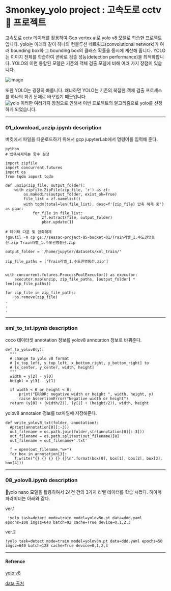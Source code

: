 # 3monkey_yolo project : 고속도로 cctv📡 프로젝트


고속도로 cctv 데이터를 활용하여 Gcp vertex ai로 yolo v8 모델로 학습한 프로젝트 입니다.
yolo는 아래와 같이 하나의 컨볼루션 네트워크(convolutional network)가 여러 bounding box와 그 bounding box의 클래스 확률을 동시에 계산해 줍니다.   YOLO는 이미지 전체를 학습하여 곧바로 검출 성능(detection performance)을 최적화합니다.   YOLO의 이런 통합된 모델은 기존의 객체 검출 모델에 비해 여러 가지 장점이 있습니다. 



![image](https://github.com/sesac-google-ai-1st/3monkey_yolo/assets/69001369/25107f2a-e135-40e8-952e-8179b90b753a)

또한 YOLO는 굉장히 빠릅니다. 왜냐하면 YOLO는 기존의 복잡한 객체 검출 프로세스를 하나의 회귀 문제로 바꾸었기 때문입니다.  
![yolo](https://github.com/sesac-google-ai-1st/3monkey_yolo/assets/69001369/b8912c4b-c2e0-429d-8471-9901d4a8f159)
이러한 여러가지 장점으로 인해서 이번 프로젝트의 알고리즘으로 yolo를 선정하게 되었습니다. 



---

### 01_download_unzip.ipynb description
버킷에서 파일을 다운로드하기 위해서 gcp jupyterLab에서 명령어를 입력해 준다. 

```
python
# 압축해제하는 함수 설정

import zipfile
import concurrent.futures
import os
from tqdm import tqdm

def unzip(zip_file, output_folder):
    with zipfile.ZipFile(zip_file, 'r') as zf:
        os.makedirs(output_folder, exist_ok=True)
        file_list = zf.namelist()
        with tqdm(total=len(file_list), desc=f'{zip_file} 압축 해제 중') as pbar:
            for file in file_list:
                zf.extract(file, output_folder)
                pbar.update(1)

# 데이터 다운 및 압축해제
!gsutil -m cp gs://sessac-project-05-bucket-01/Train라벨_1.수도권영동선.zip Train라벨_1.수도권영동선.zip

output_folder = '/home/jupyter/datasets/xml_train/'

zip_file_paths = ['Train라벨_1.수도권영동선.zip']


with concurrent.futures.ProcessPoolExecutor() as executor:
    executor.map(unzip, zip_file_paths, [output_folder] * len(zip_file_paths))

for zip_file in zip_file_paths:
    os.remove(zip_file)
.
.
.
```
---

### xml_to_txt.ipynb description
coco 데이터셋 annotation 정보를 yolov8 annotation 정보로 바꿔준다. 
```
def to_yolov8(y):
  """
  # change to yolo v8 format
  # [x_top_left, y_top_left, x_bottom_right, y_bottom_right] to
  # [x_center, y_center, width, height]
  """
  width = y[2] - y[0]
  height = y[3] - y[1]

  if width < 0 or height < 0:
      print("ERROR: negative width or height ", width, height, y)
      raise AssertionError("Negative width or height")
  return (y[0] + (width/2)), (y[1] + (height/2)), width, height

```
yolov8 annotaion 정보를 txt파일에 저장해준다.
```
def write_yolov8_txt(folder, annotation):
  #print(annotation[0][:-3])
  out_filename = os.path.join(folder,str(annotation[0][:-3]))
  out_filename = os.path.splitext(out_filename)[0]
  out_filename = out_filename+'.txt'

  f = open(out_filename,"w+")
  for box in annotation[3]:
    f.write("{} {} {} {} {}\n".format(box[0], box[1], box[2], box[3], box[4]))
```
---
###  08_yolov8.ipynb description
🚀yolo nano 모델을 활용하여서 24천 건의 3가지 라벨 데이터를 학습 시켰다.
하이퍼 파라미터는 아래와 같다.

ver.1
```
 !yolo task=detect mode=train model=yolov8n.pt data=ddd.yaml epochs=100 imgsz=640 batch=92 cache=True device=0,1,2,3
```
ver.2 
```
!yolo task=detect mode=train model=yolov8n.pt data=ddd.yaml epochs=50 imgsz=640 batch=128 cache=True device=0,1,2,3
```
---
#### Refrence
[yolo v8 ](https://github.com/ultralytics/ultralytics)

[data 출처](https://www.aihub.or.kr/aihubdata/data/view.do?currMenu=&topMenu=&aihubDataSe=data&dataSetSn=164)
